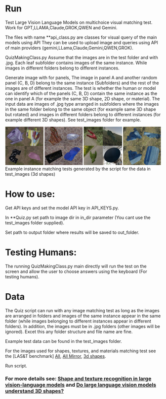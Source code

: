 # Run 

Test Large Vision Language Models on multichoice visual matching test. Work for GPT,LLAMA,Claude,GROK,QWEN and Gemini.

The files with name **api_class.py are classes for visual query of the main models using API They can be used to upload image and queries using API of main providers (gemini,LLama,Claude,Gemini,QWEN,GROK).


QuizMakingClass.py Assume that the images are in the test folder and with .jpg. Each leaf subfolder contains images of the same instance. While images in different folders belong to different instances.

Generate image with for panels, The image in panel A and another random panel (C, B, D) belong to the same instance (Subfolders) and the rest of the images are of different instances.
The test is whether the human or model can identify which of the panels (C, B, D) contain the same instance as the one in panel A (for example the same 3D shape, 2D shape, or material).
The input data are images of .jpg type arranged in subfolders where the images in the same folder belong to the same object (for example same 3D shape but rotated) 
and images in different folders belong to different instances (for example different 3D shapes).
See test_images folder for example.


![](/Figure1.jpg)
Example instance matching  tests generated by the script for the data in test_images (3d shapes)


# How to use:
Get API keys and set the model API key in API_KEYS.py.

In **Quiz.py set path to image dir in in_dir parameter (You cant use the test_images folder supplied).

Set path to output folder where results will be saved to out_folder.


# Testing Humans:

The running QuizMakingClass.py main directly will run the test on the screen and allow the user to choose answers using the keyboard (For testing humans). 

# Data
The Quiz script can run with any image matching test as long as the images are arranged in folders and images of the same instance appear in the same folder (while images belonging to different instances appear in different folders).
In addition, the images must be in .jpg folders (other images will be ignored). Excet this any folder structure and file name are fine.

Example test data can be found in the test_images folder.

For the images used for shapes, textures, and materials matching test see the [LAS&T benchmark] [All](https://github.com/sagieppel/Shape-and-Texture-recognition-in-large-vision-language-models-), [All Mirror](https://icedrive.net/s/CPvz3jZ6hV4WGhQ4v4TA5B3785T5), [3d shapes](https://zenodo.org/records/14681299).

Run script.

###  For more details see: [Shape and texture recognition in large vision-language models](https://arxiv.org/pdf/2503.23062)  and  [Do large language vision models understand 3D shapes?](https://arxiv.org/pdf/2412.10908)
